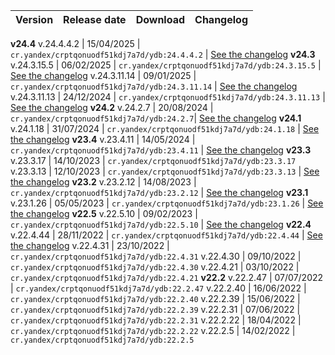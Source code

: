 | Version | Release date | Download | Changelog |
:--- | :--- | :--- | :---
**v24.4**
v.24.4.4.2  | 15/04/2025 | `cr.yandex/crptqonuodf51kdj7a7d/ydb:24.4.4.2` | [See the changelog](../../../changelog-server.md#24-4-4-2)
**v24.3**
v.24.3.15.5  | 06/02/2025 | `cr.yandex/crptqonuodf51kdj7a7d/ydb:24.3.15.5` | [See the changelog](../../../changelog-server.md#24-3-15-5)
v.24.3.11.14  | 09/01/2025 | `cr.yandex/crptqonuodf51kdj7a7d/ydb:24.3.11.14` | [See the changelog](../../../changelog-server.md#24-3-11-14)
v.24.3.11.13  | 24/12/2024 | `cr.yandex/crptqonuodf51kdj7a7d/ydb:24.3.11.13` | [See the changelog](../../../changelog-server.md#24-3-11-13)
**v24.2**
v.24.2.7  | 20/08/2024 | `cr.yandex/crptqonuodf51kdj7a7d/ydb:24.2.7`| [See the changelog](../../../changelog-server.md#24-2)
**v24.1**
v.24.1.18 | 31/07/2024 | `cr.yandex/crptqonuodf51kdj7a7d/ydb:24.1.18` | [See the changelog](../../../changelog-server.md#24-1)
**v23.4**
v.23.4.11 | 14/05/2024 | `cr.yandex/crptqonuodf51kdj7a7d/ydb:23.4.11` | [See the changelog](../../../changelog-server.md#23-4)
**v23.3**
v.23.3.17 | 14/10/2023 | `cr.yandex/crptqonuodf51kdj7a7d/ydb:23.3.17`
v.23.3.13 | 12/10/2023 | `cr.yandex/crptqonuodf51kdj7a7d/ydb:23.3.13` | [See the changelog](../../../changelog-server.md#23-3)
**v23.2**
v.23.2.12 | 14/08/2023 | `cr.yandex/crptqonuodf51kdj7a7d/ydb:23.2.12` | [See the changelog](../../../changelog-server.md#23-2)
**v23.1**
v.23.1.26 | 05/05/2023 | `cr.yandex/crptqonuodf51kdj7a7d/ydb:23.1.26` | [See the changelog](../../../changelog-server.md#23-1)
**v22.5**
v.22.5.10 | 09/02/2023 | `cr.yandex/crptqonuodf51kdj7a7d/ydb:22.5.10` | [See the changelog](../../../changelog-server.md#22-5)
**v22.4**
v.22.4.44 | 28/11/2022 | `cr.yandex/crptqonuodf51kdj7a7d/ydb:22.4.44` | [See the changelog](../../../changelog-server.md#22-4)
v.22.4.31 | 23/10/2022 | `cr.yandex/crptqonuodf51kdj7a7d/ydb:22.4.31`
v.22.4.30 | 09/10/2022 | `cr.yandex/crptqonuodf51kdj7a7d/ydb:22.4.30`
v.22.4.21 | 03/10/2022 | `cr.yandex/crptqonuodf51kdj7a7d/ydb:22.4.21`
**v22.2**
v.22.2.47 | 07/07/2022 | `cr.yandex/crptqonuodf51kdj7a7d/ydb:22.2.47`
v.22.2.40 | 16/06/2022 | `cr.yandex/crptqonuodf51kdj7a7d/ydb:22.2.40`
v.22.2.39 | 15/06/2022 | `cr.yandex/crptqonuodf51kdj7a7d/ydb:22.2.39`
v.22.2.31 | 07/06/2022 | `cr.yandex/crptqonuodf51kdj7a7d/ydb:22.2.31`
v.22.2.22 | 18/04/2022 | `cr.yandex/crptqonuodf51kdj7a7d/ydb:22.2.22`
v.22.2.5 | 14/02/2022 | `cr.yandex/crptqonuodf51kdj7a7d/ydb:22.2.5`
